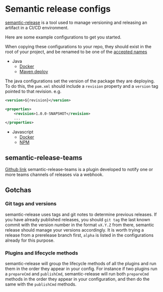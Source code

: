 # Semantic release configs

[semantic-release](https://semantic-release.gitbook.io/semantic-release/usage/configuration) is a tool used to manage versioning and releasing an artifact in a CI/CD environment.

Here are some example configurations to get you started.

When copying these configurations to your repo, they should exist in the root of your project, and be renamed to be one of the [accepted names](https://semantic-release.gitbook.io/semantic-release/usage/configuration#configuration-file)

- Java
  - [Docker](./java/docker-image.releaserc.json)
  - [Maven deploy](./java/mvn-deploy.releaserc.json)

The java configurations set the version of the package they are deploying. To do this, the `pom.xml` should include a `revision` property and a `version` tag pointed to that revision. e.g.

```xml
<version>${revision}</version>

<properties>
    <revision>1.0.0-SNAPSHOT</revision>
    ...
</properties>
```

- Javascript
  - [Docker](./js/docker-image.release.config.js)
  - [NPM](./js/npm.release.config.js)

## semantic-release-teams

[Github link](https://github.com/argodevops/semantic-release-teams)
semantic-release-teams is a plugin developed to notify one or more teams channels of releases via a webhook.

## Gotchas

### Git tags and versions

semantic-release uses tags and git notes to determine previous releases. If you have already published releases, you should `git tag` the last known commit with the version number in the format `vX.Y.Z` from there, semantic release should manage your versions accordingly. It is worth trying a release from a prerelease branch first, `alpha` is listed in the configurations already for this purpose.

### Plugins and lifecycle methods

semantic-release will group the lifecycle methods of all the plugins and run them in the order they appear in your config. For instance if two plugins run a `prepareCmd` and `publishCmd`, semantic-release will run both `prepareCmd` methods in the order they appear in your configuration, and then do the same with the `publishCmd` methods.
